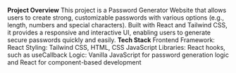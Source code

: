 <b>Project Overview</b>
This project is a Password Generator Website that allows users to create strong, customizable passwords with various options (e.g., length, numbers and special characters). Built with React and Tailwind CSS, it provides a responsive and interactive UI, enabling users to generate secure passwords quickly and easily.
<b>Tech Stack</b>
Frontend Framework: React
Styling: Tailwind CSS, HTML, CSS
JavaScript Libraries: React hooks, such as useCallback
Logic: Vanilla JavaScript for password generation logic and React for component-based development
